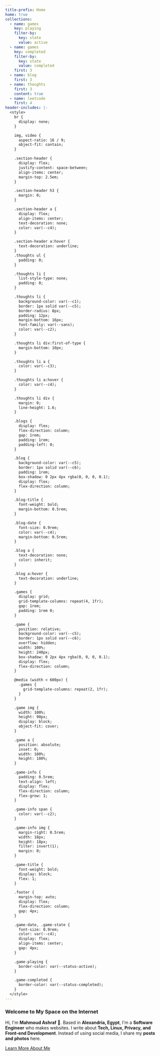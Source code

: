 ```yaml
---
title-prefix: Home
home: true
collections: 
  - name: games
    key: playing
    filter-by: 
      key: state
      value: active
  - name: games
    key: completed
    filter-by: 
      key: state
      value: completed
    first: 3
  - name: blog
    first: 3
  - name: thoughts
    first: 3
    content: true
  - name: leetcode
    first: 4
header-includes: |-
  <style>
    br {
      display: none;
    }

    img, video {
      aspect-ratio: 16 / 9;
      object-fit: contain;
    }

    .section-header {
      display: flex;
      justify-content: space-between;
      align-items: center;
      margin-top: 2.5em;
    }

    .section-header h3 {
      margin: 0;
    }

    .section-header a {
      display: flex;
      align-items: center;
      text-decoration: none;
      color: var(--c4);
    }

    .section-header a:hover {
      text-decoration: underline;
    }
    .thoughts ul {
      padding: 0;
    }

    .thoughts li {
      list-style-type: none;
      padding: 0;
    }

    .thoughts li {
      background-color: var(--c1);
      border: 1px solid var(--c5);
      border-radius: 8px;
      padding: 12px;
      margin-bottom: 16px;
      font-family: var(--sans);
      color: var(--c2);
    }

    .thoughts li div:first-of-type {
      margin-bottom: 10px;
    }

    .thoughts li a {
      color: var(--c3);
    }

    .thoughts li a:hover {
      color: var(--c4);
    }

    .thoughts li div {
      margin: 0;
      line-height: 1.6;
    }

    .blogs {
      display: flex;
      flex-direction: column;
      gap: 1rem;
      padding: 1rem;
      padding-left: 0;
    }

    .blog {
      background-color: var(--c5);
      border: 1px solid var(--c6);
      padding: 1rem;
      box-shadow: 0 2px 4px rgba(0, 0, 0, 0.1);
      display: flex;
      flex-direction: column;
    }

    .blog-title {
      font-weight: bold;
      margin-bottom: 0.5rem;
    }

    .blog-date {
      font-size: 0.9rem;
      color: var(--c4);
      margin-bottom: 0.5rem;
    }

    .blog a {
      text-decoration: none;
      color: inherit;
    }

    .blog a:hover {
      text-decoration: underline;
    }

    .games {
      display: grid;
      grid-template-columns: repeat(4, 1fr);
      gap: 1rem;
      padding: 1rem 0;    
    }

    .game {
      position: relative;
      background-color: var(--c5);
      border: 1px solid var(--c6);
      overflow: hidden;
      width: 100%;
      height: 240px;
      box-shadow: 0 2px 4px rgba(0, 0, 0, 0.1);
      display: flex;
      flex-direction: column;
    }

    @media (width < 600px) {
      .games {
        grid-template-columns: repeat(2, 1fr);
      }
    }

    .game img {
      width: 100%;
      height: 90px;
      display: block;
      object-fit: cover;
    }

    .game a {
      position: absolute;
      inset: 0;
      width: 100%;
      height: 100%;
    }

    .game-info {
      padding: 0.5rem;
      text-align: left;
      display: flex;
      flex-direction: column;
      flex-grow: 1;
    }

    .game-info span {
      color: var(--c2);
    }

    .game-info img {
      margin-right: 0.5rem;
      width: 18px;
      height: 18px;
      filter: invert(1);
      margin: 0;
    }

    .game-title {
      font-weight: bold;
      display: block;
      flex: 1;
    }

    .footer {
      margin-top: auto;
      display: flex;
      flex-direction: column;
      gap: 4px;
    }

    .game-date, .game-state {
      font-size: 0.9rem;
      color: var(--c4);
      display: flex;
      align-items: center;
      gap: 4px;
    }

    .game-playing {
      border-color: var(--status-active);
    }

    .game-completed {
      border-color: var(--status-completed);
    }
  </style>
---
```


### Welcome to My Space on the Internet

Hi, I'm **Mahmoud Ashraf** 👋.
Based in **Alexandria, Egypt**, I'm a **Software Engineer** who makes websites.
I write about **Tech, Linux, Privacy, and Front-end Development**.
Instead of using social media, I share my **posts and photos** here.

[Learn More About Me](/about)
